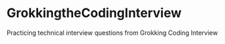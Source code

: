 # GrokkingtheCodingInterview
Practicing technical interview questions from Grokking Coding Interview
